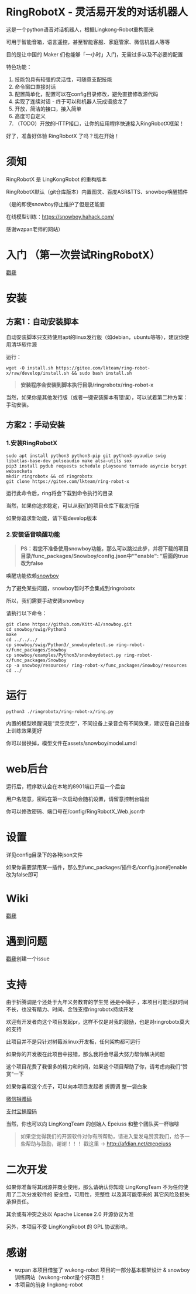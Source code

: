 # RingRobotX - 灵活易开发的对话机器人

这是一个python语音对话机器人，根据Lingkong-Robot重构而来

可用于智能音箱，语言遥控，甚至智能客服、家庭管家、微信机器人等等

目的是让中国的 Maker 们也能够「一小时」入门，无需过多以及不必要的配置

特色功能：

1. 技能包具有较强的灵活性，可随意支配技能
2. 命令窗口直接对话
3. 配置简单化，配置可以在config目录修改，避免直接修改源代码
4. 实现了连续对话 - 终于可以和机器人玩成语接龙了
5. 开放，简洁的接口，接入简单
6. 高度可自定义
7. （TODO）开放的HTTP接口，让你的应用程序快速接入RingRobotX框架！

好了，准备好体验 RingRobotX 了吗？现在开始！

# 须知

RingRobotX 是 LingKongRobot 的重构版本

RingRobotX默认（git仓库版本）内置图灵、百度ASR&TTS、snowboy唤醒插件

（是的即使snowboy停止维护了但是还能耍

在线模型训练：https://snowboy.hahack.com/

感谢wzpan老师的网站）

# 入门 （第一次尝试RingRobotX）

[戳我](https://gitee.com/lkteam/ring-robot-x/wikis/%E6%96%B0%E6%89%8B%E5%85%A5%E9%97%A8 "Wiki")

# 安装

## 方案1：自动安装脚本

自动安装脚本只支持使用apt的linux发行版（如debian，ubuntu等等），建议你使用清华软件源

运行：
```shell
wget -O install.sh https://gitee.com/lkteam/ring-robot-x/raw/develop/install.sh && sudo bash install.sh
```

>**安装程序会安装到脚本执行目录/ringrobotx/ring-robot-x**

当然，如果你是其他发行版（或者一键安装脚本有错误），可以试着第二种方案：手动安装。

## 方案2：手动安装

### 1.安装RingRobotX

```shell
sudo apt install python3 python3-pip git python3-pyaudio swig libatlas-base-dev pulseaudio make alsa-utils sox
pip3 install pydub requests schedule playsound tornado asyncio bcrypt websockets
mkdir ringrobotx && cd ringrobotx
git clone https://gitee.com/lkteam/ring-robot-x
```

运行此命令后，ring将会下载到命令执行的目录

当然，如果你追求稳定，可以从我们的项目仓库下载发行版

如果你追求新功能，请下载develop版本

### 2.安装语音唤醒功能

>**PS：若您不准备使用snowboy功能，那么可以跳过此步，并将下载的项目目录/func_packages/Snowboy/config.json中“"enable": ”后面的true改为false**

唤醒功能依赖[snowboy](https://github.com/Kitt-AI/snowboy.git)

为了避免某些问题，snowboy暂时不会集成到ringrobotx

所以，我们需要手动安装snowboy

请执行以下命令：

```shell
git clone https://github.com/Kitt-AI/snowboy.git
cd snowboy/swig/Python3
make
cd ../../../
cp snowboy/swig/Python3/_snowboydetect.so ring-robot-x/func_packages/Snowboy
cp snowboy/examples/Python3/snowboydetect.py ring-robot-x/func_packages/Snowboy
cp -a snowboy/resources/ ring-robot-x/func_packages/Snowboy/resources
cd ../
```

# 运行

```shell
python3 ./ringrobotx/ring-robot-x/ring.py
```

内置的模型唤醒词是“灵空灵空”，不同设备上录音会有不同效果，建议在自己设备上训练效果更好

你可以替换掉，模型文件在assets/snowboy/model.umdl

# web后台

运行后，程序默认会在本地的8901端口开启一个后台

用户名随意，密码在第一次启动会随机设置，请留意控制台输出

你可以修改密码、端口号在/config/RingRobotX_Web.json中

# 设置

详见config目录下的各种json文件

如果你需要禁用某一插件，那么到func_packages/插件名/config.json的enable改为false即可

# Wiki

[戳我](https://gitee.com/lkteam/ring-robot-x/wikis "Wiki")

# 遇到问题

[戳我](https://gitee.com/lkteam/ring-robot-x/issues "Issues")创建一个issue

# 支持

由于折腾调是个还处于九年义务教育的学生党 ~~还是个鸽子~~ ，本项目可能活跃时间不长，也没有精力、时间、金钱支撑ringrobotx持续开发

欢迎有开发者向这个项目发起pr，这样不仅是对我的鼓励，也是对ringrobotx莫大的支持

此项目并不是只针对树莓派linux开发板，任何架构都可运行

如果你的开发板在此项目中报错，那么我将会尽最大努力帮你解决问题

这个项目花费了我很多的精力和时间，如果这个项目帮助了你，请考虑向我们”赞赏“一下

如果你喜欢这个点子，可以向本项目发起者 折腾调 整一袋白象

[微信捐赠码](https://www.shushi.tech/assets/avatars/wx.png "微信捐赠码")

[支付宝捐赠码](https://www.shushi.tech/assets/avatars/zfb.jpg "支付宝捐赠码")

当然，你也可以向 LingKongTeam 的创始人 Epeiuss 和整个团队买一杯咖啡

> 如果您觉得我们的开源软件对你有所帮助，请进入爱发电赞赏我们，给予一些帮助与鼓励，谢谢！！！
戳这里 -> http://afdian.net/@epeiuss

# 二次开发

如果你准备将其闭源并商业使用，那么请确认你知晓 LingKongTeam 不为任何使用了二次分发软件的 安全性，可用性，完整性 以及其可能带来的 其它风险及损失 承担责任。

其余或有冲突之处以 Apache License 2.0 开源协议为准

另外，本项目不受 LingKongRobot 的 GPL 协议影响。

# 感谢

* wzpan 本项目借鉴了 wukong-robot 项目的一部分基本框架设计 & snowboy训练网站（wukong-robot是个好项目！
* 本项目的前身 lingkong-robot
